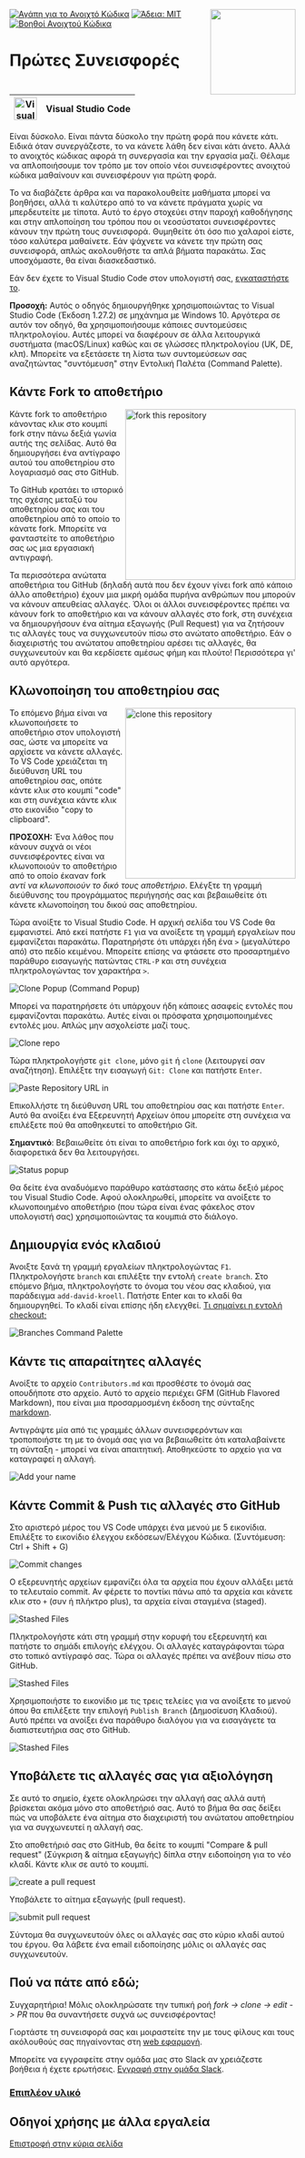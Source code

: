 [![Αγάπη για το Ανοιχτό Κώδικα](https://badges.frapsoft.com/os/v1/open-source.svg?v=103)](https://github.com/ellerbrock/open-source-badges/)
[<img align="right" width="150" src="https://firstcontributions.github.io/assets/Readme/join-slack-team.png">](https://join.slack.com/t/firstcontributors/shared_invite/zt-1hg51qkgm-Xc7HxhsiPYNN3ofX2_I8FA)
[![Άδεια: MIT](https://img.shields.io/badge/License-MIT-green.svg)](https://opensource.org/licenses/MIT)
[![Βοηθοί Ανοιχτού Κώδικα](https://www.codetriage.com/roshanjossey/first-contributions/badges/users.svg)](https://www.codetriage.com/roshanjossey/first-contributions)

# Πρώτες Συνεισφορές

| <img alt="Visual Studio Code" src="https://upload.wikimedia.org/wikipedia/commons/1/1c/Visual_Studio_Code_1.35_icon.png" width="40"> | Visual Studio Code |
| ------------------------------------------------------------------------------------------------------------------------------------ | ------------------ |

Είναι δύσκολο. Είναι πάντα δύσκολο την πρώτη φορά που κάνετε κάτι. Ειδικά όταν συνεργάζεστε, το να κάνετε λάθη δεν είναι κάτι άνετο. Αλλά το ανοιχτός κώδικας αφορά τη συνεργασία και την εργασία μαζί. Θέλαμε να απλοποιήσουμε τον τρόπο με τον οποίο νέοι συνεισφέροντες ανοιχτού κώδικα μαθαίνουν και συνεισφέρουν για πρώτη φορά.

Το να διαβάζετε άρθρα και να παρακολουθείτε μαθήματα μπορεί να βοηθήσει, αλλά τι καλύτερο από το να κάνετε πράγματα χωρίς να μπερδευτείτε με τίποτα. Αυτό το έργο στοχεύει στην παροχή καθοδήγησης και στην απλοποίηση του τρόπου που οι νεοσύστατοι συνεισφέροντες κάνουν την πρώτη τους συνεισφορά. Θυμηθείτε ότι όσο πιο χαλαροί είστε, τόσο καλύτερα μαθαίνετε. Εάν ψάχνετε να κάνετε την πρώτη σας συνεισφορά, απλώς ακολουθήστε τα απλά βήματα παρακάτω. Σας υποσχόμαστε, θα είναι διασκεδαστικό.

Εάν δεν έχετε το Visual Studio Code στον υπολογιστή σας, [εγκαταστήστε το](https://code.visualstudio.com/download).

**Προσοχή:** Αυτός ο οδηγός δημιουργήθηκε χρησιμοποιώντας το Visual Studio Code (Έκδοση 1.27.2) σε μηχάνημα με Windows 10. Αργότερα σε αυτόν τον οδηγό, θα χρησιμοποιήσουμε κάποιες συντομεύσεις πληκτρολογίου. Αυτές μπορεί να διαφέρουν σε άλλα λειτουργικά συστήματα (macOS/Linux) καθώς και σε γλώσσες πληκτρολογίου (UK, DE, κλπ). Μπορείτε να εξετάσετε τη λίστα των συντομεύσεων σας αναζητώντας "συντόμευση" στην Εντολική Παλέτα (Command Palette).

## Κάντε Fork το αποθετήριο

<img align="right" width="300" src="https://firstcontributions.github.io/assets/Readme/fork.png" alt="fork this repository" />

Κάντε fork το αποθετήριο κάνοντας κλικ στο κουμπί fork στην πάνω δεξιά γωνία αυτής της σελίδας. Αυτό θα δημιουργήσει ένα αντίγραφο αυτού του αποθετηρίου στο λογαριασμό σας στο GitHub.

Το GitHub κρατάει το ιστορικό της σχέσης μεταξύ του αποθετηρίου σας και του αποθετηρίου από το οποίο το κάνατε fork. Μπορείτε να φανταστείτε το αποθετήριο σας ως μια εργασιακή αντιγραφή.

Τα περισσότερα ανώτατα αποθετήρια του GitHub (δηλαδή αυτά που δεν έχουν γίνει fork από κάποιο άλλο αποθετήριο) έχουν μια μικρή ομάδα πυρήνα ανθρώπων που μπορούν να κάνουν απευθείας αλλαγές. Όλοι οι άλλοι συνεισφέροντες πρέπει να κάνουν fork το αποθετήριο και να κάνουν αλλαγές στο fork, στη συνέχεια να δημιουργήσουν ένα αίτημα εξαγωγής (Pull Request) για να ζητήσουν τις αλλαγές τους να συγχωνευτούν πίσω στο ανώτατο αποθετήριο. Εάν ο διαχειριστής του ανώτατου αποθετηρίου αρέσει τις αλλαγές, θα συγχωνευτούν και θα κερδίσετε αμέσως φήμη και πλούτο! Περισσότερα γι' αυτό αργότερα.

## Κλωνοποίηση του αποθετηρίου σας

<img align="right" width="300" src="https://firstcontributions.github.io/assets/Readme/clone.png" alt="clone this repository" />

Το επόμενο βήμα είναι να κλωνοποιήσετε το αποθετήριο στον υπολογιστή σας, ώστε να μπορείτε να αρχίσετε να κάνετε αλλαγές. Το VS Code χρειάζεται τη διεύθυνση URL του αποθετηρίου σας, οπότε κάντε κλικ στο κουμπί "code" και στη συνέχεια κάντε κλικ στο εικονίδιο "copy to clipboard".

**ΠΡΟΣΟΧΗ:** Ένα λάθος που κάνουν συχνά οι νέοι συνεισφέροντες είναι να κλωνοποιούν το αποθετήριο από το οποίο έκαναν fork _αντί να κλωνοποιούν το δικό τους αποθετήριο_. Ελέγξτε τη γραμμή διεύθυνσης του προγράμματος περιήγησής σας και βεβαιωθείτε ότι κάνετε κλωνοποίηση του δικού σας αποθετηρίου.

Τώρα ανοίξτε το Visual Studio Code. Η αρχική σελίδα του VS Code θα εμφανιστεί. Από εκεί πατήστε `F1` για να ανοίξετε τη γραμμή εργαλείων που εμφανίζεται παρακάτω. Παρατηρήστε ότι υπάρχει ήδη ένα `>` (μεγαλύτερο από) στο πεδίο κειμένου. Μπορείτε επίσης να φτάσετε στο προσαρτημένο παράθυρο εισαγωγής πατώντας `CTRL-P` και στη συνέχεια πληκτρολογώντας τον χαρακτήρα `>`.

<img src="https://firstcontributions.github.io/assets/gui-tool-tutorials/github-windows-vs-code-tutorial/vscode-2018-08-clone.png" alt="Clone Popup (Command Popup)" />

Μπορεί να παρατηρήσετε ότι υπάρχουν ήδη κάποιες ασαφείς εντολές που εμφανίζονται παρακάτω. Αυτές είναι οι πρόσφατα χρησιμοποιημένες εντολές μου. Απλώς μην ασχολείστε μαζί τους.

<img src="https://firstcontributions.github.io/assets/gui-tool-tutorials/github-windows-vs-code-tutorial/vscode-2018-08-clone1.png" alt="Clone repo" />

Τώρα πληκτρολογήστε `git clone`, μόνο `git` ή `clone` (λειτουργεί σαν αναζήτηση). Επιλέξτε την εισαγωγή `Git: Clone` και πατήστε `Enter`.

<img src="https://firstcontributions.github.io/assets/gui-tool-tutorials/github-windows-vs-code-tutorial/vscode-2018-08-clone2.png" alt="Paste Repository URL in" />

Επικολλήστε τη διεύθυνση URL του αποθετηρίου σας και πατήστε `Enter`. Αυτό θα ανοίξει ένα Εξερευνητή Αρχείων όπου μπορείτε στη συνέχεια να επιλέξετε πού θα αποθηκευτεί το αποθετήριο Git.

**Σημαντικό**: Βεβαιωθείτε ότι είναι το αποθετήριο fork και όχι το αρχικό, διαφορετικά δεν θα λειτουργήσει.

<img src="https://firstcontributions.github.io/assets/gui-tool-tutorials/github-windows-vs-code-tutorial/vscode-2018-08-clone3.png" alt="Status popup" />

Θα δείτε ένα αναδυόμενο παράθυρο κατάστασης στο κάτω δεξιό μέρος του Visual Studio Code. Αφού ολοκληρωθεί, μπορείτε να ανοίξετε το κλωνοποιημένο αποθετήριο (που τώρα είναι ένας φάκελος στον υπολογιστή σας) χρησιμοποιώντας τα κουμπιά στο διάλογο.

## Δημιουργία ενός κλαδιού

Άνοιξτε ξανά τη γραμμή εργαλείων πληκτρολογώντας `F1`. Πληκτρολογήστε `branch` και επιλέξτε την εντολή `create branch`. Στο επόμενο βήμα, πληκτρολογήστε το όνομα του νέου σας κλαδιού, για παράδειγμα `add-david-kroell`. Πατήστε Enter και το κλαδί θα δημιουργηθεί. Το κλαδί είναι επίσης ήδη ελεγχθεί. [Τι σημαίνει η εντολή checkout;](https://www.git-scm.com/docs/git-checkout)

<img src="https://firstcontributions.github.io/assets/gui-tool-tutorials/github-windows-vs-code-tutorial/vscode-2018-08-branch.png" alt="Branches Command Palette" />

## Κάντε τις απαραίτητες αλλαγές

Ανοίξτε το αρχείο `Contributors.md` και προσθέστε το όνομά σας οπουδήποτε στο αρχείο. Αυτό το αρχείο περιέχει GFM (GitHub Flavored Markdown), που είναι μια προσαρμοσμένη έκδοση της σύνταξης <a href="https://en.wikipedia.org/wiki/Markdown">markdown</a>.

Αντιγράψτε μία από τις γραμμές άλλων συνεισφερόντων και τροποποιήστε τη με το όνομά σας για να βεβαιωθείτε ότι καταλαβαίνετε τη σύνταξη - μπορεί να είναι απαιτητική. Αποθηκεύστε το αρχείο για να καταγραφεί η αλλαγή.

<img src="https://firstcontributions.github.io/assets/gui-tool-tutorials/github-windows-vs-code-tutorial/vscode-2018-08-changes.png" alt="Add your name" />

## Κάντε Commit & Push τις αλλαγές στο GitHub

Στο αριστερό μέρος του VS Code υπάρχει ένα μενού με 5 εικονίδια. Επιλέξτε το εικονίδιο έλεγχου εκδόσεων/Ελέγχου Κώδικα.
(Συντόμευση: Ctrl + Shift + G)

<img src="https://firstcontributions.github.io/assets/gui-tool-tutorials/github-windows-vs-code-tutorial/vscode-2018-08-commit.png" alt="Commit changes" />

Ο εξερευνητής αρχείων εμφανίζει όλα τα αρχεία που έχουν αλλάξει μετά το τελευταίο commit. Αν φέρετε το ποντίκι πάνω από τα αρχεία και κάνετε κλικ στο `+` (συν ή πλήκτρο plus), τα αρχεία είναι σταγμένα (staged).

<img src="https://firstcontributions.github.io/assets/gui-tool-tutorials/github-windows-vs-code-tutorial/vscode-2018-08-commit1.png" alt="Stashed Files">

Πληκτρολογήστε κάτι στη γραμμή στην κορυφή του εξερευνητή και πατήστε το σημάδι επιλογής ελέγχου. Οι αλλαγές καταγράφονται τώρα στο τοπικό αντίγραφό σας. Τώρα οι αλλαγές πρέπει να ανέβουν πίσω στο GitHub.

<img src="https://firstcontributions.github.io/assets/gui-tool-tutorials/github-windows-vs-code-tutorial/vscode-2018-08-push.png" alt="Stashed Files">

Χρησιμοποιήστε το εικονίδιο με τις τρεις τελείες για να ανοίξετε το μενού όπου θα επιλέξετε την επιλογή `Publish Branch` (Δημοσίευση Κλαδιού). Αυτό πρέπει να ανοίξει ένα παράθυρο διαλόγου για να εισαγάγετε τα διαπιστευτήρια σας στο GitHub.

<img src="https://firstcontributions.github.io/assets/gui-tool-tutorials/github-windows-vs-code-tutorial/vscode-2018-08-gh-auth.png" alt="Stashed Files">

## Υποβάλετε τις αλλαγές σας για αξιολόγηση

Σε αυτό το σημείο, έχετε ολοκληρώσει την αλλαγή σας αλλά αυτή βρίσκεται ακόμα μόνο στο αποθετήριό σας. Αυτό το βήμα θα σας δείξει πώς να υποβάλετε ένα αίτημα στο διαχειριστή του ανώτατου αποθετηρίου για να συγχωνευτεί η αλλαγή σας.

Στο αποθετήριό σας στο GitHub, θα δείτε το κουμπί "Compare & pull request" (Σύγκριση & αίτημα εξαγωγής) δίπλα στην ειδοποίηση για το νέο κλαδί. Κάντε κλικ σε αυτό το κουμπί.

<img src="https://firstcontributions.github.io/assets/Readme/compare-and-pull.png" alt="create a pull request" />

Υποβάλετε το αίτημα εξαγωγής (pull request).

<img src="https://firstcontributions.github.io/assets/Readme/submit-pull-request.png" alt="submit pull request" />

Σύντομα θα συγχωνευτούν όλες οι αλλαγές σας στο κύριο κλαδί αυτού του έργου. Θα λάβετε ένα email ειδοποίησης μόλις οι αλλαγές σας συγχωνευτούν.

## Πού να πάτε από εδώ;

Συγχαρητήρια! Μόλις ολοκληρώσατε την τυπική ροή _fork -> clone -> edit -> PR_ που θα συναντήσετε συχνά ως συνεισφέροντας!

Γιορτάστε τη συνεισφορά σας και μοιραστείτε την με τους φίλους και τους ακόλουθούς σας πηγαίνοντας στη [web εφαρμογή](https://firstcontributions.github.io#social-share).

Μπορείτε να εγγραφείτε στην ομάδα μας στο Slack αν χρειάζεστε βοήθεια ή έχετε ερωτήσεις. [Εγγραφή στην ομάδα Slack](https://join.slack.com/t/firstcontributors/shared_invite/zt-1hg51qkgm-Xc7HxhsiPYNN3ofX2_I8FA).

### [Επιπλέον υλικό](../additional-material/git_workflow_scenarios/additional-material.md)

## Οδηγοί χρήσης με άλλα εργαλεία

[Επιστροφή στην κύρια σελίδα](https://github.com/firstcontributions/first-contributions#tutorials-using-other-tools)
